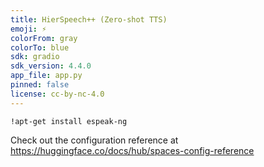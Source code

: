 ```yaml
---
title: HierSpeech++ (Zero-shot TTS)
emoji: ⚡
colorFrom: gray
colorTo: blue
sdk: gradio
sdk_version: 4.4.0
app_file: app.py
pinned: false
license: cc-by-nc-4.0
---
```

```
!apt-get install espeak-ng
```
Check out the configuration reference at https://huggingface.co/docs/hub/spaces-config-reference